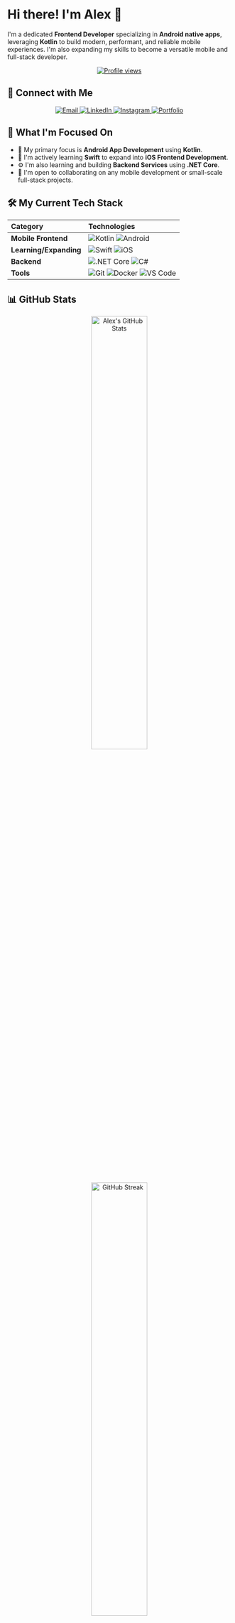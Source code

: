 # Hi there! I'm Alex 👋

I'm a dedicated **Frontend Developer** specializing in **Android native apps**, leveraging **Kotlin** to build modern, performant, and reliable mobile experiences. I'm also expanding my skills to become a versatile mobile and full-stack developer.

<p align="center">
  <a href="https://github.com/aleexnl">
    <img src="https://komarev.com/ghpvc/?username=aleexnl&style=for-the-badge&color=blue" alt="Profile views">
  </a>
</p>

## 💬 Connect with Me

<p align="center">
  <a href="mailto:alex.nieto0027@gmail.com">
    <img src="https://img.shields.io/badge/Email-D14836?style=for-the-badge&logo=gmail&logoColor=white" alt="Email"/>
  </a>
  <a href="https://www.linkedin.com/in/alejandro-nieto-luque/">
    <img src="https://img.shields.io/badge/LinkedIn-0A66C2?style=for-the-badge&logo=linkedin&logoColor=white" alt="LinkedIn"/>
  </a>
  <a href="https://www.instagram.com/aleexnl">
    <img src="https://img.shields.io/badge/Instagram-E4405F?style=for-the-badge&logo=instagram&logoColor=white" alt="Instagram"/>
  </a>
  <a href="https://aleexnl.vercel.app/">
    <img src="https://img.shields.io/badge/Portfolio-100000?style=for-the-badge&logo=About.me&logoColor=white" alt="Portfolio"/>
  </a>
</p>

## 🚀 What I'm Focused On

- 📱 My primary focus is **Android App Development** using **Kotlin**.
- 🍎 I'm actively learning **Swift** to expand into **iOS Frontend Development**.
- ⚙️ I'm also learning and building **Backend Services** using **.NET Core**.
- 🤝 I'm open to collaborating on any mobile development or small-scale full-stack projects.

## 🛠️ My Current Tech Stack

| Category | Technologies |
| :--- | :--- |
| **Mobile Frontend** | <img alt="Kotlin" src="https://img.shields.io/badge/Kotlin-0095D5.svg?style=for-the-badge&logo=kotlin&logoColor=white"/> <img alt="Android" src="https://img.shields.io/badge/Android-3DDC84.svg?style=for-the-badge&logo=android&logoColor=black"/> |
| **Learning/Expanding** | <img alt="Swift" src="https://img.shields.io/badge/Swift-F05138.svg?style=for-the-badge&logo=swift&logoColor=white"/> <img alt="iOS" src="https://img.shields.io/badge/iOS-000000.svg?style=for-the-badge&logo=ios&logoColor=white"/> |
| **Backend** | <img alt=".NET Core" src="https://img.shields.io/badge/.NET%20Core-512BD4.svg?style=for-the-badge&logo=dotnet&logoColor=white"/> <img alt="C#" src="https://img.shields.io/badge/C%23-239120.svg?style=for-the-badge&logo=c-sharp&logoColor=white"/> |
| **Tools** | <img alt="Git" src="https://img.shields.io/badge/Git-F05032.svg?style=for-the-badge&logo=git&logoColor=white"/> <img alt="Docker" src="https://img.shields.io/badge/Docker-2496ED.svg?style=for-the-badge&logo=docker&logoColor=white"/> <img alt="VS Code" src="https://img.shields.io/badge/VS%20Code-007ACC.svg?style=for-the-badge&logo=visual-studio-code&logoColor=white"/> |

## 📊 GitHub Stats

<div align="center">
  <a href="https://github.com/aleexnl">
    <img src="https://github-readme-stats.vercel.app/api?username=aleexnl&show_icons=true&theme=dracula&hide_border=true&count_private=true" alt="Alex's GitHub Stats" width="50%"/>
  </a>
  <a href="https://github.com/aleexnl">
    <img src="https://github-readme-streak-stats.herokuapp.com/?user=aleexnl&theme=dracula&hide_border=true&date_format=M%20j%5B%2C%20Y%5D" alt="GitHub Streak" width="50%"/>
  </a>
  <br/>
  <a href="https://github.com/aleexnl">
    <img src="https://github-readme-stats.vercel.app/api/top-langs/?username=aleexnl&layout=compact&theme=dracula&hide_border=true" alt="Top Languages" width="50%"/>
  </a>
</div>
